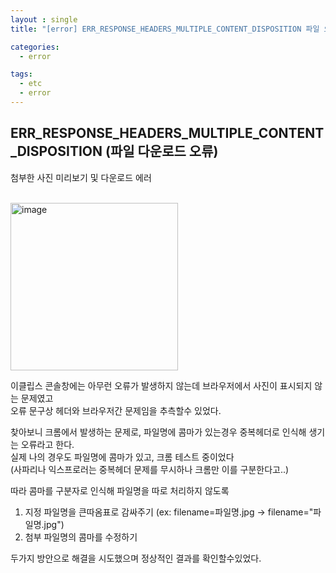 ```yaml
---
layout : single
title: "[error] ERR_RESPONSE_HEADERS_MULTIPLE_CONTENT_DISPOSITION 파일 오류"

categories:
  - error

tags:
  - etc
  - error
---
```


  
##  ERR_RESPONSE_HEADERS_MULTIPLE_CONTENT_DISPOSITION (파일 다운로드 오류)

첨부한 사진 미리보기 및 다운로드 에러<br><br>

<img width="268" alt="image" src="https://user-images.githubusercontent.com/102012107/180614724-48669603-bc97-41a4-ae6e-1b9027a1991a.png">

이클립스 콘솔창에는 아무런 오류가 발생하지 않는데 브라우저에서 사진이 표시되지 않는 문제였고<br>오류 문구상 헤더와 브라우저간 문제임을 추측할수 있었다.<br>

찾아보니 크롬에서 발생하는 문제로, 파일명에 콤마가 있는경우 중복헤더로 인식해 생기는 오류라고 한다.<br>실제 나의 경우도 파일명에 콤마가 있고, 크롬 테스트 중이었다<br>(사파리나 익스프로러는 중복헤더 문제를 무시하나 크롬만 이를 구분한다고..)

따라 콤마를 구분자로 인식해 파일명을 따로 처리하지 않도록

1. 지정 파일명을 큰따옴표로 감싸주기 (ex: filename=파일명.jpg → filename="파일명.jpg")
2. 첨부 파일명의 콤마를 수정하기

두가지 방안으로 해결을 시도했으며 정상적인 결과를 확인할수있었다.

